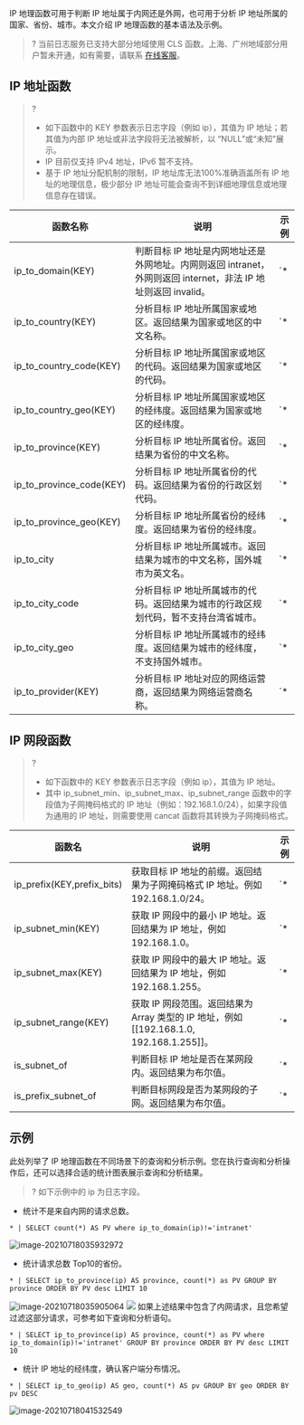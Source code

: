 IP 地理函数可用于判断 IP 地址属于内网还是外网，也可用于分析 IP 地址所属的国家、省份、城市。本文介绍 IP 地理函数的基本语法及示例。

>? 当前日志服务已支持大部分地域使用 CLS 函数。上海、广州地域部分用户暂未开通，如有需要，请联系 [在线客服](https://cloud.tencent.com/act/event/Online_service)。
>


## IP 地址函数

>?
> - 如下函数中的 KEY 参数表示日志字段（例如 ip），其值为 IP 地址；若其值为内部 IP 地址或非法字段将无法被解析，以 “NULL”或“未知”展示。
> - IP 目前仅支持 IPv4 地址，IPv6 暂不支持。
> - 基于 IP 地址分配机制的限制，IP 地址库无法100%准确涵盖所有 IP 地址的地理信息，极少部分 IP 地址可能会查询不到详细地理信息或地理信息存在错误。
> 

| 函数名称                 | 说明                                                         | 示例                                 |
| ------------------------ | ------------------------------------------------------------ | ------------------------------------ |
| ip_to_domain(KEY)        | 判断目标 IP 地址是内网地址还是外网地址。内网则返回 intranet，外网则返回 internet，非法 IP 地址则返回 invalid。 | `* | SELECT ip_to_domain(ip)`        |
| ip_to_country(KEY)       | 分析目标 IP 地址所属国家或地区。返回结果为国家或地区的中文名称。 | `* | SELECT ip_to_country(ip)`       |
| ip_to_country_code(KEY)  | 分析目标 IP 地址所属国家或地区的代码。返回结果为国家或地区的代码。 | `* | SELECT ip_to_country_code(ip)`  |
| ip_to_country_geo(KEY)   | 分析目标 IP 地址所属国家或地区的经纬度。返回结果为国家或地区的经纬度。 | `* | SELECT ip_to_country_geo(ip`)   |
| ip_to_province(KEY)      | 分析目标 IP 地址所属省份。返回结果为省份的中文名称。         | `* | SELECT ip_to_province(ip)`      |
| ip_to_province_code(KEY) | 分析目标 IP 地址所属省份的代码。返回结果为省份的行政区划代码。 | `* | SELECT ip_to_province_code(ip)` |
| ip_to_province_geo(KEY)  | 分析目标 IP 地址所属省份的经纬度。返回结果为省份的经纬度。   | `* | SELECT ip_to_province_geo(ip)`  |
| ip_to_city               | 分析目标 IP 地址所属城市。返回结果为城市的中文名称，国外城市为英文名。 | `* | SELECT ip_to_city(ip)`          |
| ip_to_city_code          | 分析目标 IP 地址所属城市的代码。返回结果为城市的行政区规划代码，暂不支持台湾省城市。 | `* | SELECT ip_to_city_code(ip)`     |
| ip_to_city_geo           | 分析目标 IP 地址所属城市的经纬度。返回结果为城市的经纬度，不支持国外城市。 | `* | SELECT ip_to_city_geo(ip)`      |
| ip_to_provider(KEY)      | 分析目标 IP 地址对应的网络运营商，返回结果为网络运营商名称。 | `* | SELECT ip_to_provider(ip)`      |

## IP 网段函数

>?
> - 如下函数中的 KEY 参数表示日志字段（例如 ip），其值为 IP 地址。
> - 其中 ip_subnet_min、ip_subnet_max、ip_subnet_range 函数中的字段值为子网掩码格式的 IP 地址（例如：192.168.1.0/24），如果字段值为通用的 IP 地址，则需要使用 cancat 函数将其转换为子网掩码格式。
> 

| 函数名                     | 说明                                                         | 示例                                         |
| -------------------------- | ------------------------------------------------------------ | -------------------------------------------- |
| ip_prefix(KEY,prefix_bits) | 获取目标 IP 地址的前缀。返回结果为子网掩码格式 IP 地址。例如192.168.1.0/24。 | `* | SELECT ip_prefix(ip,24)`                 |
| ip_subnet_min(KEY)         | 获取 IP 网段中的最小 IP 地址。返回结果为 IP 地址，例如192.168.1.0。 | `* | SELECT ip_subnet_min(concat(ip,'/24'))`  |
| ip_subnet_max(KEY)         | 获取 IP 网段中的最大 IP 地址。返回结果为 IP 地址，例如192.168.1.255。 | `* | SELECT ip_subnet_max(concat(ip,'/24'))`   |
| ip_subnet_range(KEY)       | 获取 IP 网段范围。返回结果为 Array 类型的 IP 地址，例如[[192.168.1.0, 192.168.1.255]]。 | `* | SELECT ip_subnet_range(concat(ip,'/24'))` |
|  is_subnet_of     | 判断目标 IP 地址是否在某网段内。返回结果为布尔值。 | `* | SELECT is_subnet_of('192.168.0.1/24', ip)` |
|  is_prefix_subnet_of      | 判断目标网段是否为某网段的子网。返回结果为布尔值。 | `* | SELECT is_prefix_subnet_of('192.168.0.1/24',concat(ip, '/24'))` |



## 示例

此处列举了 IP 地理函数在不同场景下的查询和分析示例。您在执行查询和分析操作后，还可以选择合适的统计图表展示查询和分析结果。

>? 如下示例中的 ip 为日志字段。
>

- 统计不是来自内网的请求总数。
```
* | SELECT count(*) AS PV where ip_to_domain(ip)!='intranet'
```
![image-20210718035932972](https://main.qcloudimg.com/raw/75f4d144392b9fe1bb15c24923667ad6.png)
- 统计请求总数 Top10的省份。
```
* | SELECT ip_to_province(ip) AS province, count(*) as PV GROUP BY province ORDER BY PV desc LIMIT 10
```
![image-20210718035905064](https://main.qcloudimg.com/raw/6a421629bcd8ca24e2e9923dc6396011.png)
![](https://main.qcloudimg.com/raw/1b4b4e09667cc6798105d183efbea2db.png)
如果上述结果中包含了内网请求，且您希望过滤这部分请求，可参考如下查询和分析语句。
```
* | SELECT ip_to_province(ip) AS province, count(*) as PV where ip_to_domain(ip)!='intranet' GROUP BY province ORDER BY PV desc LIMIT 10
```
- 统计 IP 地址的经纬度，确认客户端分布情况。
```
* | SELECT ip_to_geo(ip) AS geo, count(*) AS pv GROUP BY geo ORDER BY pv DESC
```
![image-20210718041532549](https://main.qcloudimg.com/raw/fd3381a7459d2fdfce3e425e38b8ef49.png)













